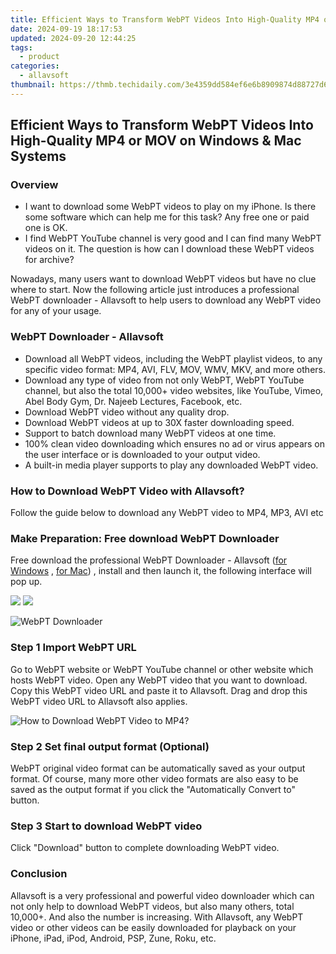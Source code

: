 ```yaml
---
title: Efficient Ways to Transform WebPT Videos Into High-Quality MP4 or MOV on Windows & Mac Systems
date: 2024-09-19 18:17:53
updated: 2024-09-20 12:44:25
tags:
  - product
categories:
  - allavsoft
thumbnail: https://thmb.techidaily.com/3e4359dd584ef6e6b8909874d88727d66b87bd9dc8bc7dbf15b341990bd1a4b9.jpg
---
```


## Efficient Ways to Transform WebPT Videos Into High-Quality MP4 or MOV on Windows & Mac Systems

### Overview

* I want to download some WebPT videos to play on my iPhone. Is there some software which can help me for this task? Any free one or paid one is OK.
* I find WebPT YouTube channel is very good and I can find many WebPT videos on it. The question is how can I download these WebPT videos for archive?

Nowadays, many users want to download WebPT videos but have no clue where to start. Now the following article just introduces a professional WebPT downloader - Allavsoft to help users to download any WebPT video for any of your usage.

### WebPT Downloader - Allavsoft

* Download all WebPT videos, including the WebPT playlist videos, to any specific video format: MP4, AVI, FLV, MOV, WMV, MKV, and more others.
* Download any type of video from not only WebPT, WebPT YouTube channel, but also the total 10,000+ video websites, like YouTube, Vimeo, Abel Body Gym, Dr. Najeeb Lectures, Facebook, etc.
* Download WebPT video without any quality drop.
* Download WebPT videos at up to 30X faster downloading speed.
* Support to batch download many WebPT videos at one time.
* 100% clean video downloading which ensures no ad or virus appears on the user interface or is downloaded to your output video.
* A built-in media player supports to play any downloaded WebPT video.

### How to Download WebPT Video with Allavsoft?

Follow the guide below to download any WebPT video to MP4, MP3, AVI etc

### Make Preparation: Free download WebPT Downloader

Free download the professional WebPT Downloader - Allavsoft ([for Windows](https://tools.techidaily.com/allavsoft/products/) , [for Mac](https://tools.techidaily.com/allavsoft/products/)) , install and then launch it, the following interface will pop up.

[![](https://www.allavsoft.com/how-to/../images/how-to/free-download-win.jpg)](https://tools.techidaily.com/allavsoft/products/) [![](https://www.allavsoft.com/how-to/../images/how-to/free-download-mac.jpg)](https://tools.techidaily.com/allavsoft/products/)

![WebPT Downloader](https://www.allavsoft.com/how-to/../images/allavsoft/screen-shot-600.jpg)

### Step 1 Import WebPT URL

Go to WebPT website or WebPT YouTube channel or other website which hosts WebPT video. Open any WebPT video that you want to download. Copy this WebPT video URL and paste it to Allavsoft. Drag and drop this WebPT video URL to Allavsoft also applies.

![How to Download WebPT Video to MP4?](https://www.allavsoft.com/how-to/../images/how-to/download-rtmp-video/download-rtmp-video.jpg)

### Step 2 Set final output format (Optional)

WebPT original video format can be automatically saved as your output format. Of course, many more other video formats are also easy to be saved as the output format if you click the "Automatically Convert to" button.

### Step 3 Start to download WebPT video

Click "Download" button to complete downloading WebPT video.

### Conclusion

Allavsoft is a very professional and powerful video downloader which can not only help to download WebPT videos, but also many others, total 10,000+. And also the number is increasing. With Allavsoft, any WebPT video or other videos can be easily downloaded for playback on your iPhone, iPad, iPod, Android, PSP, Zune, Roku, etc.

<ins class="adsbygoogle"
     style="display:block"
     data-ad-format="autorelaxed"
     data-ad-client="ca-pub-7571918770474297"
     data-ad-slot="1223367746"></ins>



<ins class="adsbygoogle"
     style="display:block"
     data-ad-client="ca-pub-7571918770474297"
     data-ad-slot="8358498916"
     data-ad-format="auto"
     data-full-width-responsive="true"></ins>
